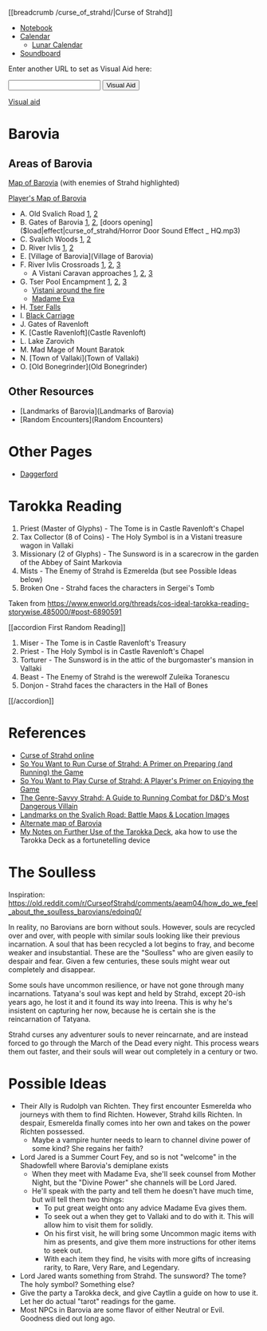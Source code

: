 [[breadcrumb /curse_of_strahd/|Curse of Strahd]]

<script type="module">
    import {init_links, init_visual_aid} from "/js/common/visual_aid_backend.js";
    import {init_accordions} from "/js/common/utils.js";
    init_links();
    init_visual_aid();
    init_accordions();
</script>

* [Notebook](Notebook)
* [Calendar](/curse_of_strahd/calendar)
  * [Lunar Calendar](https://old.reddit.com/r/DnDBehindTheScreen/comments/5i18m8/lunarbaroviancurse_of_strahd_calendar/)
* [Soundboard](Soundboard)

Enter another URL to set as Visual Aid here:

<input type="text" id="custom_visual_aid_url"> <button id="custom_visual_aid_button">Visual Aid</button>

[Visual aid](/visual_aid)

# Barovia

## Areas of Barovia

[Map of Barovia](https://i.redd.it/7d0q3j8rkxy41.jpg) (with enemies of Strahd highlighted)

[Player's Map of Barovia](^curse_of_strahd/players_map.png)

* A. Old Svalich Road [1](^curse_of_strahd/old_svalich_road_1.png), [2](^curse_of_strahd/old_svalich_road_2.jpg)
* B. Gates of Barovia [1](^curse_of_strahd/gates_dim.jpg), [2](^curse_of_strahd/gates_2.jpg), [doors opening]($load|effect|curse_of_strahd/Horror Door Sound Effect _ HQ.mp3)
* C. Svalich Woods [1](^curse_of_strahd/svalich_woods_1.jpg), [2](^curse_of_strahd/svalich_woods_2.jpg)
* D. River Ivlis [1](^curse_of_strahd/river_ivlis_1.jpg), [2](^curse_of_strahd/river_ivlis_2.jpg)
* E. [Village of Barovia](Village of Barovia)
* F. River Ivlis Crossroads [1](^curse_of_strahd/river_ivlis_crossroads_1.jpg), [2](^curse_of_strahd/river_ivlis_crossroads_2.jpg), [3](^curse_of_strahd/river_ivlis_crossroads_3.jpg)
  * A Vistani Caravan approaches [1](^curse_of_strahd/vistani_caravan_1.jpg), [2](^curse_of_strahd/vistani_caravan_2.jpg), [3](^curse_of_strahd/vistani_caravan_3.jpg)
* G. Tser Pool Encampment [1](^curse_of_strahd/tser_pool_encampment_1.jpg), [2](^curse_of_strahd/tser_pool_encampment_2.jpg), [3](^curse_of_strahd/tser_pool_encampment_3.jpg)
  * [Vistani around the fire](^curse_of_strahd/vistani_around_the_fire.jpg)
  * [Madame Eva](^curse_of_strahd/madame_eva.jpg)
* H. [Tser Falls](^curse_of_strahd/tser_falls_1.jpg)
* I. [Black Carriage](^curse_of_strahd/black_carriage.jpg)
* J. Gates of Ravenloft
* K. [Castle Ravenloft](Castle Ravenloft)
* L. Lake Zarovich
* M. Mad Mage of Mount Baratok
* N. [Town of Vallaki](Town of Vallaki)
* O. [Old Bonegrinder](Old Bonegrinder)

## Other Resources

* [Landmarks of Barovia](Landmarks of Barovia)
* [Random Encounters](Random Encounters)

# Other Pages

* [Daggerford](Daggerford)

# Tarokka Reading

1. Priest (Master of Glyphs) - The Tome is in Castle Ravenloft's Chapel
2. Tax Collector (8 of Coins) - The Holy Symbol is in a Vistani treasure wagon in Vallaki
3. Missionary (2 of Glyphs) - The Sunsword is in a scarecrow in the garden of the Abbey of Saint Markovia
4. Mists - The Enemy of Strahd is Ezmerelda (but see Possible Ideas below)
5. Broken One - Strahd faces the characters in Sergei's Tomb

Taken from <https://www.enworld.org/threads/cos-ideal-tarokka-reading-storywise.485000/#post-6890591>

[[accordion First Random Reading]]

1. Miser - The Tome is in Castle Ravenloft's Treasury
2. Priest - The Holy Symbol is in Castle Ravenloft's Chapel
3. Torturer - The Sunsword is in the attic of the burgomaster's mansion in Vallaki
4. Beast - The Enemy of Strahd is the werewolf Zuleika Toranescu
5. Donjon - Strahd faces the characters in the Hall of Bones 

[[/accordion]]

# References

* [Curse of Strahd online](https://5e.tools/adventure.html#cos)
* [So You Want to Run Curse of Strahd: A Primer on Preparing (and Running) the Game](https://old.reddit.com/r/CurseofStrahd/comments/f3w658/so_you_want_to_run_curse_of_strahd_a_primer_on/)
* [So You Want to Play Curse of Strahd: A Player's Primer on Enjoying the Game](https://old.reddit.com/r/CurseofStrahd/comments/hhezj2/so_you_want_to_play_curse_of_strahd_a_players/)
* [The Genre-Savvy Strahd: A Guide to Running Combat for D&D's Most Dangerous Villain](https://old.reddit.com/r/CurseofStrahd/comments/eekl2g/the_genresavvy_strahd_a_guide_to_running_combat/)
* [Landmarks on the Svalich Road: Battle Maps & Location Images](https://old.reddit.com/r/CurseofStrahd/comments/etzcys/landmarks_on_the_svalich_road_battle_maps/)
* [Alternate map of Barovia](https://imgur.com/t/curse_of_strahd/GKDGBt2)
* [My Notes on Further Use of the Tarokka Deck](https://old.reddit.com/r/CurseofStrahd/comments/9l40pt/my_notes_on_further_use_of_the_tarokka_deck/), aka how to use the Tarokka Deck as a fortunetelling device

# The Soulless

Inspiration: <https://old.reddit.com/r/CurseofStrahd/comments/aeam04/how_do_we_feel_about_the_soulless_barovians/edoinq0/>

In reality, no Barovians are born without souls. However, souls are recycled over and over, with people with similar souls looking like their previous incarnation. A soul that has been recycled a lot begins to fray, and become weaker and insubstantial. These are the "Soulless" who are given easily to despair and fear. Given a few centuries, these souls might wear out completely and disappear.

Some souls have uncommon resilience, or have not gone through many incarnations. Tatyana's soul was kept and held by Strahd, except 20-ish years ago, he lost it and it found its way into Ireena. This is why he's insistent on capturing her now, because he is certain she is the reincarnation of Tatyana.

Strahd curses any adventurer souls to never reincarnate, and are instead forced to go through the March of the Dead every night. This process wears them out faster, and their souls will wear out completely in a century or two.

# Possible Ideas

* Their Ally is Rudolph van Richten. They first encounter Esmerelda who journeys with them to find Richten. However, Strahd kills Richten. In despair, Esmerelda finally comes into her own and takes on the power Richten possessed.
  * Maybe a vampire hunter needs to learn to channel divine power of some kind? She regains her faith?
* Lord Jared is a Summer Court Fey, and so is not "welcome" in the Shadowfell where Barovia's demiplane exists
  * When they meet with Madame Eva, she'll seek counsel from Mother Night, but the "Divine Power" she channels will be Lord Jared. 
  * He'll speak with the party and tell them he doesn't have much time, but will tell them two things:
    * To put great weight onto any advice Madame Eva gives them.
    * To seek out a <insert object here> when they get to Vallaki and to do <thing> with it. This will allow him to visit them for solidly.
    * On his first visit, he will bring some Uncommon magic items with him as presents, and give them more instructions for other items to seek out.
    * With each item they find, he visits with more gifts of increasing rarity, to Rare, Very Rare, and Legendary.
* Lord Jared wants something from Strahd. The sunsword? The tome? The holy symbol? Something else?
* Give the party a Tarokka deck, and give Caytlin a guide on how to use it. Let her do actual "tarot" readings for the game.
* Most NPCs in Barovia are some flavor of either Neutral or Evil. Goodness died out long ago.
